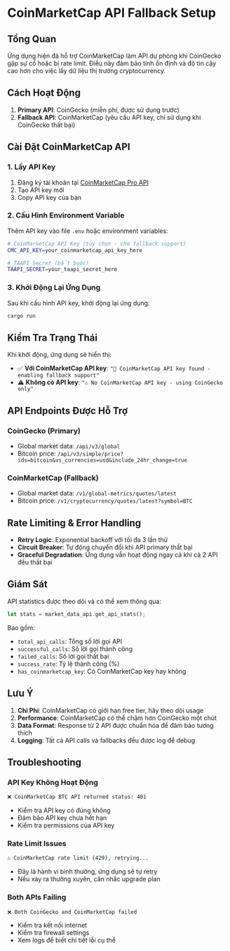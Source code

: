 # CoinMarketCap API Fallback Setup

## Tổng Quan

Ứng dụng hiện đã hỗ trợ CoinMarketCap làm API dự phòng khi CoinGecko gặp sự cố hoặc bị rate limit. Điều này đảm bảo tính ổn định và độ tin cậy cao hơn cho việc lấy dữ liệu thị trường cryptocurrency.

## Cách Hoạt Động

1. **Primary API**: CoinGecko (miễn phí, được sử dụng trước)
2. **Fallback API**: CoinMarketCap (yêu cầu API key, chỉ sử dụng khi CoinGecko thất bại)

## Cài Đặt CoinMarketCap API

### 1. Lấy API Key

1. Đăng ký tài khoản tại [CoinMarketCap Pro API](https://pro.coinmarketcap.com/)
2. Tạo API key mới
3. Copy API key của bạn

### 2. Cấu Hình Environment Variable

Thêm API key vào file `.env` hoặc environment variables:

```bash
# CoinMarketCap API Key (tùy chọn - cho fallback support)
CMC_API_KEY=your_coinmarketcap_api_key_here

# TAAPI Secret (bắt buộc)
TAAPI_SECRET=your_taapi_secret_here
```

### 3. Khởi Động Lại Ứng Dụng

Sau khi cấu hình API key, khởi động lại ứng dụng:

```bash
cargo run
```

## Kiểm Tra Trạng Thái

Khi khởi động, ứng dụng sẽ hiển thị:

- ✅ **Với CoinMarketCap API key**: `"🔑 CoinMarketCap API key found - enabling fallback support"`
- ⚠️ **Không có API key**: `"⚠️ No CoinMarketCap API key - using CoinGecko only"`

## API Endpoints Được Hỗ Trợ

### CoinGecko (Primary)
- Global market data: `/api/v3/global`
- Bitcoin price: `/api/v3/simple/price?ids=bitcoin&vs_currencies=usd&include_24hr_change=true`

### CoinMarketCap (Fallback)
- Global market data: `/v1/global-metrics/quotes/latest`
- Bitcoin price: `/v1/cryptocurrency/quotes/latest?symbol=BTC`

## Rate Limiting & Error Handling

- **Retry Logic**: Exponential backoff với tối đa 3 lần thử
- **Circuit Breaker**: Tự động chuyển đổi khi API primary thất bại
- **Graceful Degradation**: Ứng dụng vẫn hoạt động ngay cả khi cả 2 API đều thất bại

## Giám Sát

API statistics được theo dõi và có thể xem thông qua:

```rust
let stats = market_data_api.get_api_stats();
```

Bao gồm:
- `total_api_calls`: Tổng số lời gọi API
- `successful_calls`: Số lời gọi thành công
- `failed_calls`: Số lời gọi thất bại
- `success_rate`: Tỷ lệ thành công (%)
- `has_coinmarketcap_key`: Có CoinMarketCap key hay không

## Lưu Ý

1. **Chi Phí**: CoinMarketCap có giới hạn free tier, hãy theo dõi usage
2. **Performance**: CoinMarketCap có thể chậm hơn CoinGecko một chút
3. **Data Format**: Response từ 2 API được chuẩn hóa để đảm bảo tương thích
4. **Logging**: Tất cả API calls và fallbacks đều được log để debug

## Troubleshooting

### API Key Không Hoạt Động
```bash
❌ CoinMarketCap BTC API returned status: 401
```
- Kiểm tra API key có đúng không
- Đảm bảo API key chưa hết hạn
- Kiểm tra permissions của API key

### Rate Limit Issues
```bash
⚠️ CoinMarketCap rate limit (429), retrying...
```
- Đây là hành vi bình thường, ứng dụng sẽ tự retry
- Nếu xảy ra thường xuyên, cân nhắc upgrade plan

### Both APIs Failing
```bash
❌ Both CoinGecko and CoinMarketCap failed
```
- Kiểm tra kết nối internet
- Kiểm tra firewall settings
- Xem logs để biết chi tiết lỗi cụ thể

